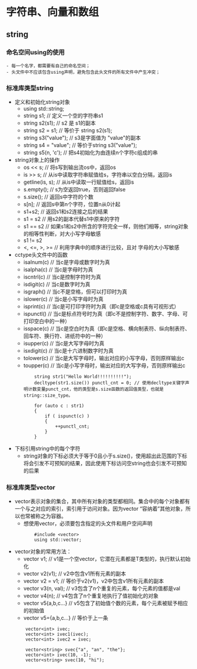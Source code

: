# 字符串、向量和数组
## string
### 命名空间using的使用
    - 每一个名字，都需要有自己的命名空间；
    - 头文件中不应该包含using声明，避免包含此头文件的所有文件中产生冲突；

### 标准库类型string
  - 定义和初始化string对象
    - using std::string;
    - string s1; // 定义一个空的字符串s1
    - string s2(s1); // s2 是 s1的副本
    - string s2 = s1; // 等价于 string s2(s1);
    - string s3("value"); // s3是字面值为 "value"的副本
    - string s4 = "value"; // 等价于string s3("value");
    - string s5(n, 'c'); // 把s4初始化为由连续n个字符c组成的串
  - string对象上的操作
    - os << s; // 将s写到输出流os中，返回os
    - is >> s; // 从is中读取字符串赋值给s，字符串以空白分隔，返回is
    - getline(is, s); // 从is中读取一行赋值给s，返回is
    - s.empty();    // s为空返回true，否则返回false
    - s.size();     // 返回s中字符的个数
    - s[n];         // 返回s中第n个字符，位置n从0计起
    - s1+s2;        // 返回s1和s2连接之后的结果
    - s1 = s2       // 用s2的副本代替s1中原来的字符
    - s1 == s2      // 如果s1和s2中所含的字符完全一样，则他们相等，string对象的相等性判断，对大小写字母敏感
    - s1 != s2
    - <, <=, >, >=  // 利用字典中的顺序进行比较，且对 字母的大小写敏感
  - cctype头文件中的函数
    - isalnum(c)    // 当c是字母或数字时为真
    - isalpha(c)    // 当c是字母时为真
    - iscntrl(c)    // 当c是控制字符时为真
    - isdigit(c)    // 当c是数字时为真
    - isgraph()     // 当c不是空格，但可以打印时为真
    - islower(c)    // 当c是小写字母时为真
    - isprint(c)    // 当c是可打印字符时为真（即c是空格或c具有可视形式）
    - ispunctl()    // 当c是标点符号时为真（即c不是控制字符、数字、字母、可打印空白中的一种）
    - isspace(c)    // 当c是空白时为真（即c是空格、横向制表符、纵向制表符、回车符、换行符、进纸符中的一种）
    - isupper(c)    // 当c是大写字母时为真
    - isxdigit(c)   // 当c是十六进制数字时为真
    - tolower(c)    // 当c是大写字母时，输出对应的小写字母，否则原样输出c
    - toupper(c)    // 当c是小写字母时，输出对应的大写字母，否则原样输出c
        ```
            string str1("Hello World!!!!!!!!!!");
            decltype(str1.size()) punctl_cnt = 0; // 使用decltype关键字声明计数变量punct_cnt，他的类型是s.size函数的返回值类型，也就是string::size_type。

            for (auto c : str1)
            {
                if ( ispunct(c) )
                {
                    ++punctl_cnt;
                }
            }

        ```
  - 下标引用string中的每个字符
    - string对象的下标必须大于等于0且小于s.size()，使用超出此范围的下标将会引发不可预知的结果，因此使用下标访问空string也会引发不可预知的后果

### 标准库类型vector
  - vector表示对象的集合，其中所有对象的类型都相同。集合中的每个对象都有一个与之对应的索引，索引用于访问对象。因为vector “容纳着”其他对象，所以也常被称之为容器。
    - 想使用vector，必须要包含指定的头文件和用户空间声明
        ```
            #include <vector>
            using std::vector;
        ```
 - vector对象的常用方法：
    - vector<T> v1;         // v1是一个空vector，它潜在元素都是T类型的，执行默认初始化
    - vector<T> v2(v1);     // v2中包含v1所有元素的副本
    - vector<T> v2 = v1;    // 等价于v2(v1)，v2中包含v1所有元素的副本
    - vector<T> v3(n, val); // v3包含了n个重复的元素，每个元素的值都是val
    - vector<T> v4(n);      // v4包含了n个重复地执行了值初始化的对象
    - vector<T> v5{a,b,c...} // v5包含了初始值个数的元素，每个元素被赋予相应的初始值
    - vector<T> v5={a,b,c...} // 等价于上一条
    ```
        vector<int> ivec;
        vector<int> ivec1(ivec);
        vector<int> ivec2 = ivec;

        vector<string> svec{"a", "an", "the"};
        vector<int> ivec(10, -1);
        vector<string> svec(10, "hi");
    ```
